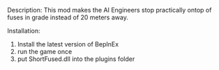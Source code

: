 Description:
This mod makes the AI Engineers stop practically ontop of fuses in grade instead of 20 meters away.

Installation:
1) Install the latest version of BepInEx
2) run the game once
3) put ShortFused.dll into the plugins folder
